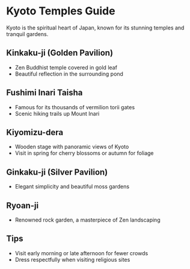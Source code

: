 # Kyoto Temples Guide

Kyoto is the spiritual heart of Japan, known for its stunning temples and tranquil gardens.

## Kinkaku-ji (Golden Pavilion)
- Zen Buddhist temple covered in gold leaf
- Beautiful reflection in the surrounding pond

## Fushimi Inari Taisha
- Famous for its thousands of vermilion torii gates
- Scenic hiking trails up Mount Inari

## Kiyomizu-dera
- Wooden stage with panoramic views of Kyoto
- Visit in spring for cherry blossoms or autumn for foliage

## Ginkaku-ji (Silver Pavilion)
- Elegant simplicity and beautiful moss gardens

## Ryoan-ji
- Renowned rock garden, a masterpiece of Zen landscaping

## Tips
- Visit early morning or late afternoon for fewer crowds
- Dress respectfully when visiting religious sites
